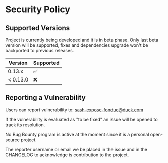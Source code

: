 # Security Policy

## Supported Versions
Project is currently being developed and it is in beta phase.
Only last beta version will be supported, fixes and dependencies upgrade won't be backported to previous releases.

| Version | Supported          |
| ------- | ------------------ |
| 0.13.x   | :white_check_mark: |
| < 0.13.0   | :x:                |

## Reporting a Vulnerability

Users can report vulnerability to: sash-expose-fondue@duck.com

If the vulnerability is evaluated as "to be fixed" an issue will be opened to track its resolution.

No Bug Bounty program is active at the moment since it is a personal open-source project.

The reporter username or email we be placed in the issue and in the CHANGELOG to acknowledge is contribution to the project.
